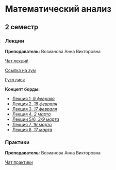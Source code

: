 # Математический анализ

## 2 семестр

### **Лекции**

**Преподаватель:** Возианова Анна Викторовна

[Чат лекций](https://t.me/joinchat/UZyVFA-M0lp__EsG18KBYQ)

[Ссылка на зум](https://itmo.zoom.us/j/82192561093?pwd=WDI2cE9aYkdVQTRGV29jTTVoeFRoZz09)

[Гугл диск](https://drive.google.com/drive/folders/1Z9eCKcLXPg33Rpt_qi1DXonKexxaNdMq)

**Концепт борды:**
* [Лекция 1, *9 февраля*](https://app.conceptboard.com/board/32d7-ci1f-h70b-mram-11qq)
* [Лекция 2, *16 февраля*](https://app.conceptboard.com/board/9oyn-yo3z-true-b7o0-b26e)
* [Лекция 3, *17 февраля*](https://app.conceptboard.com/board/bpq0-i0ry-a942-ee43-iqh2)
* [Лекция 4, *2 марта*](https://app.conceptboard.com/board/tfhr-sq88-0t2e-cn0p-yai5)
* [Лекции 5/6, *3/9 марта*](https://app.conceptboard.com/board/k6gh-7ko0-6s4m-brck-7yfh)
* [Лекция 7, *16 марта*](https://app.conceptboard.com/board/84uo-cm6f-csdp-b0qf-qi45)
* [Лекция 8, *17 марта*](https://app.conceptboard.com/board/xtez-25ob-08b5-7hz2-m53x)

### **Практики**

**Преподаватель:** Возианова Анна Викторовна

[Чат практики](https://t.me/joinchat/AAAAAFTaEWwcDs-cf7hW7g)
